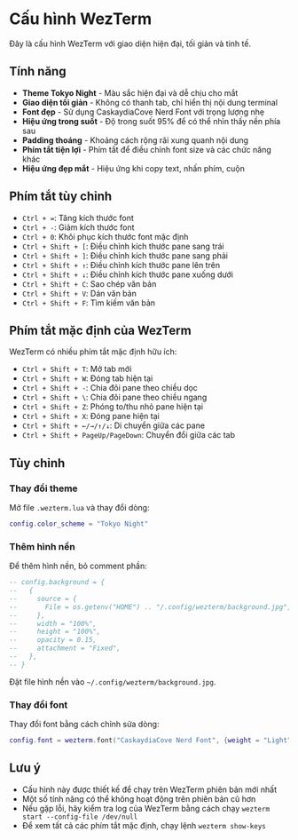 # Cấu hình WezTerm

Đây là cấu hình WezTerm với giao diện hiện đại, tối giản và tinh tế.

## Tính năng

- **Theme Tokyo Night** - Màu sắc hiện đại và dễ chịu cho mắt
- **Giao diện tối giản** - Không có thanh tab, chỉ hiển thị nội dung terminal
- **Font đẹp** - Sử dụng CaskaydiaCove Nerd Font với trọng lượng nhẹ
- **Hiệu ứng trong suốt** - Độ trong suốt 95% để có thể nhìn thấy nền phía sau
- **Padding thoáng** - Khoảng cách rộng rãi xung quanh nội dung
- **Phím tắt tiện lợi** - Phím tắt để điều chỉnh font size và các chức năng khác
- **Hiệu ứng đẹp mắt** - Hiệu ứng khi copy text, nhấn phím, cuộn

## Phím tắt tùy chỉnh

- `Ctrl + =`: Tăng kích thước font
- `Ctrl + -`: Giảm kích thước font
- `Ctrl + 0`: Khôi phục kích thước font mặc định
- `Ctrl + Shift + [`: Điều chỉnh kích thước pane sang trái
- `Ctrl + Shift + ]`: Điều chỉnh kích thước pane sang phải
- `Ctrl + Shift + ↑`: Điều chỉnh kích thước pane lên trên
- `Ctrl + Shift + ↓`: Điều chỉnh kích thước pane xuống dưới
- `Ctrl + Shift + C`: Sao chép văn bản
- `Ctrl + Shift + V`: Dán văn bản
- `Ctrl + Shift + F`: Tìm kiếm văn bản

## Phím tắt mặc định của WezTerm

WezTerm có nhiều phím tắt mặc định hữu ích:

- `Ctrl + Shift + T`: Mở tab mới
- `Ctrl + Shift + W`: Đóng tab hiện tại
- `Ctrl + Shift + -`: Chia đôi pane theo chiều dọc
- `Ctrl + Shift + \`: Chia đôi pane theo chiều ngang
- `Ctrl + Shift + Z`: Phóng to/thu nhỏ pane hiện tại
- `Ctrl + Shift + X`: Đóng pane hiện tại
- `Ctrl + Shift + ←/→/↑/↓`: Di chuyển giữa các pane
- `Ctrl + Shift + PageUp/PageDown`: Chuyển đổi giữa các tab

## Tùy chỉnh

### Thay đổi theme

Mở file `.wezterm.lua` và thay đổi dòng:

```lua
config.color_scheme = "Tokyo Night"
```

### Thêm hình nền

Để thêm hình nền, bỏ comment phần:

```lua
-- config.background = {
--   {
--     source = {
--       File = os.getenv("HOME") .. "/.config/wezterm/background.jpg",
--     },
--     width = "100%",
--     height = "100%",
--     opacity = 0.15,
--     attachment = "Fixed",
--   },
-- }
```

Đặt file hình nền vào `~/.config/wezterm/background.jpg`.

### Thay đổi font

Thay đổi font bằng cách chỉnh sửa dòng:

```lua
config.font = wezterm.font("CaskaydiaCove Nerd Font", {weight = "Light"})
```

## Lưu ý

- Cấu hình này được thiết kế để chạy trên WezTerm phiên bản mới nhất
- Một số tính năng có thể không hoạt động trên phiên bản cũ hơn
- Nếu gặp lỗi, hãy kiểm tra log của WezTerm bằng cách chạy `wezterm start --config-file /dev/null`
- Để xem tất cả các phím tắt mặc định, chạy lệnh `wezterm show-keys`
